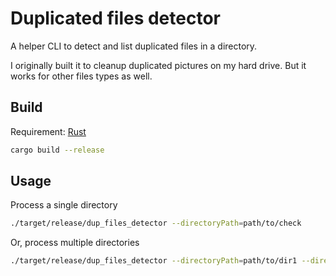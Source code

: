 # Duplicated files detector

A helper CLI to detect and list duplicated files in a directory.

I originally built it to cleanup duplicated pictures on my hard drive. But it works for other files types as well.

## Build
Requirement: [Rust](https://doc.rust-lang.org/book/ch01-01-installation.html)

```bash
cargo build --release
```

## Usage
Process a single directory
```bash
./target/release/dup_files_detector --directoryPath=path/to/check
```

Or, process multiple directories
```bash
./target/release/dup_files_detector --directoryPath=path/to/dir1 --directoryPath=path/to/dir2 ...
```
